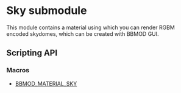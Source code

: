 # Sky submodule
This module contains a material using which you can render RGBM encoded skydomes,
which can be created with BBMOD GUI.

## Scripting API
### Macros
* [BBMOD_MATERIAL_SKY](./BBMOD_MATERIAL_SKY.html)
